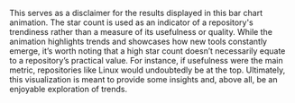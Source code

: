 This serves as a disclaimer for the results displayed in this bar chart animation. The star count is used as an indicator of a repository's trendiness rather than a measure of its usefulness or quality. While the animation highlights trends and showcases how new tools constantly emerge, it’s worth noting that a high star count doesn’t necessarily equate to a repository’s practical value. For instance, if usefulness were the main metric, repositories like Linux would undoubtedly be at the top. Ultimately, this visualization is meant to provide some insights and, above all, be an enjoyable exploration of trends.